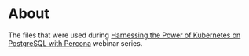 # About

The files that were used during [Harnessing the Power of Kubernetes on PostgreSQL with Percona](https://learn.percona.com/harnessing-the-power-of-kubernetes-on-postgresql-with-percona) webinar series.
